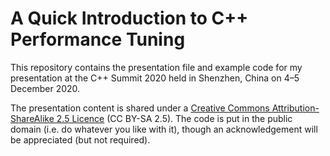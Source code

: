 # A Quick Introduction to C++ Performance Tuning

This repository contains the presentation file and example code for my
presentation at the C++ Summit 2020 held in Shenzhen, China on 4–5 December
2020.

The presentation content is shared under a [Creative Commons
Attribution-ShareAlike 2.5 Licence][1] (CC BY-SA 2.5).  The code is put
in the public domain (i.e. do whatever you like with it), though an
acknowledgement will be appreciated (but not required).

[1]: http://creativecommons.org/licenses/by-sa/2.5/
